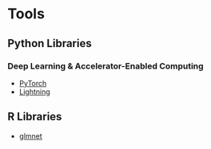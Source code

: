 # Tools 


## Python Libraries

### Deep Learning & Accelerator-Enabled Computing
* [PyTorch](https://pytorch.org/)
* [Lightning](https://pytorchlightning.ai/)



## R Libraries

* [glmnet](https://cran.r-project.org/web/packages/glmnet/index.html)
